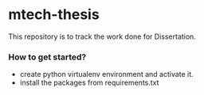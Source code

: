 # mtech-thesis
This repository is to track the work done for Dissertation.

### How to get started?
- create python virtualenv environment and activate it.
- install the packages from requirements.txt